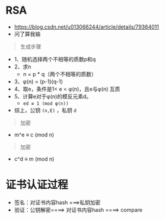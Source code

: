 # RSA
- https://blog.csdn.net/u013066244/article/details/79364011
- 问了算我输
> 生成步骤
- 1、随机选择两个不相等的质数p和q
- 2、求n
  - n = p * q（两个不相等的质数）
- 3、φ(n) = (p-1)(q-1)
- 4、取e，条件是1< e < φ(n)，且e与φ(n) 互质
- 5、计算e对于φ(n)的模反元素d。
  - `ed ≡ 1 (mod φ(n))`
- 综上，公钥 `(n,E)`  ，私钥 `d`

> 加密  
- m^e ≡ c (mod n)

> 加密
- c^d ≡ m (mod n)


# 证书认证过程
- 签名：对证书内容hash ===>私钥加密
- 验证：公钥解密====> 对证书内容hash ====> compare